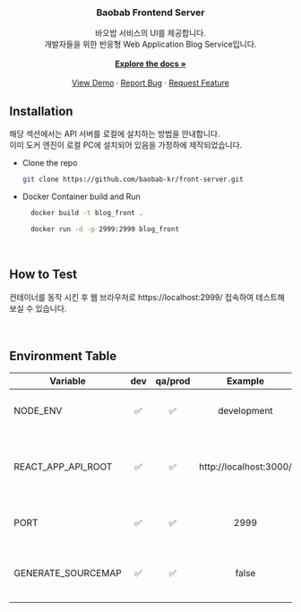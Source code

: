 <div align="center">
  <h3 align="center">Baobab Frontend Server</h3>

  <p align="center">
    바오밥 서비스의 UI를 제공합니다. <br/> 
    개발자들을 위한 반응형 Web Application Blog Service입니다. <br/>
    <br />
    <a href="https://github.com/baobab-kr/front-server"><strong>Explore the docs »</strong></a>
    <br />
    <br />
    <a href="https://qa.baobab.blog">View Demo</a>
    ·
    <a href="https://github.com/baobab-kr/front-server/issues">Report Bug</a>
    ·
    <a href="https://github.com/baobab-kr/front-server/issues">Request Feature</a>
  </p>
</div>

## Installation

해당 섹션에서는 API 서버를 로컬에 설치하는 방법을 안내합니다. <br/>
이미 도커 엔진이 로컬 PC에 설치되어 있음을 가정하에 제작되었습니다. <br/>

- Clone the repo
  ```sh
  git clone https://github.com/baobab-kr/front-server.git
  ```
- Docker Container build and Run

  ```sh
    docker build -t blog_front .
  ```

  ```sh
    docker run -d -p 2999:2999 blog_front
  ```

  <br/>

## How to Test

컨테이너를 동작 시킨 후 웹 브라우저로 https://localhost:2999/ 접속하여 테스트해 보실 수 있습니다. <br/>
<br/>
<br/>

## Environment Table

| Variable           | dev | qa/prod |        Example         | Explanation                                    |
| ------------------ | :-: | :-----: | :--------------------: | ---------------------------------------------- |
| NODE_ENV           | ✅  |   ✅    |      development       | Nodejs의 실행 환경을 지정합니다.               |
| REACT_APP_API_ROOT | ✅  |   ✅    | http://localhost:3000/ | Backend API의 도메인과 포트 번호를 지정합니다. |
| PORT               | ✅  |   ✅    |          2999          | Frontend의 포트 번호를 지정합니다.             |
| GENERATE_SOURCEMAP | ✅  |   ✅    |         false          | 디버깅을 위한 파일의 생성 여부를 지정합니다.   |
